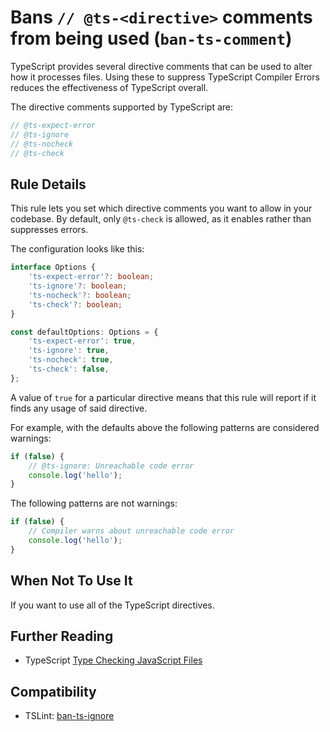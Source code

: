 # Bans `// @ts-<directive>` comments from being used (`ban-ts-comment`)

TypeScript provides several directive comments that can be used to alter how it processes files.
Using these to suppress TypeScript Compiler Errors reduces the effectiveness of TypeScript overall.

The directive comments supported by TypeScript are:

```ts
// @ts-expect-error
// @ts-ignore
// @ts-nocheck
// @ts-check
```

## Rule Details

This rule lets you set which directive comments you want to allow in your codebase.
By default, only `@ts-check` is allowed, as it enables rather than suppresses errors.

The configuration looks like this:

```ts
interface Options {
    'ts-expect-error'?: boolean;
    'ts-ignore'?: boolean;
    'ts-nocheck'?: boolean;
    'ts-check'?: boolean;
}

const defaultOptions: Options = {
    'ts-expect-error': true,
    'ts-ignore': true,
    'ts-nocheck': true,
    'ts-check': false,
};
```

A value of `true` for a particular directive means that this rule will report if it finds any usage of said directive.

For example, with the defaults above the following patterns are considered warnings:

```ts
if (false) {
    // @ts-ignore: Unreachable code error
    console.log('hello');
}
```

The following patterns are not warnings:

```ts
if (false) {
    // Compiler warns about unreachable code error
    console.log('hello');
}
```

## When Not To Use It

If you want to use all of the TypeScript directives.

## Further Reading

-   TypeScript [Type Checking JavaScript Files](https://www.typescriptlang.org/docs/handbook/type-checking-javascript-files.html)

## Compatibility

-   TSLint: [ban-ts-ignore](https://palantir.github.io/tslint/rules/ban-ts-ignore/)
